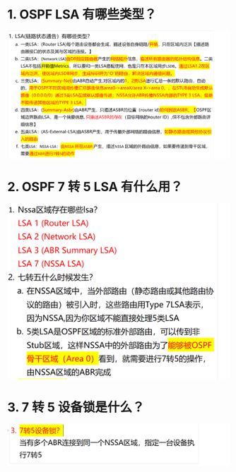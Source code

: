 # 1. OSPF LSA 有哪些类型？

![alt text](image-8.png)

# 2. OSPF 7 转 5 LSA 有什么用？

![alt text](<images/面试题---OSPF LSA类型/image.png>)

# 3. 7 转 5 设备锁是什么？

![alt text](<images/面试题---OSPF LSA类型/image-1.png>)
